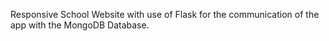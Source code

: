 Responsive School Website with use of Flask for the communication of the app with the MongoDB Database.
